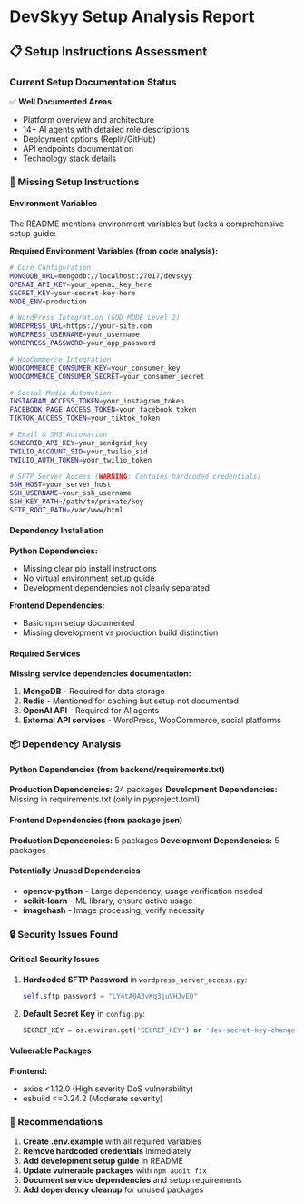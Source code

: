 # DevSkyy Setup Analysis Report

## 📋 Setup Instructions Assessment

### Current Setup Documentation Status
✅ **Well Documented Areas:**
- Platform overview and architecture
- 14+ AI agents with detailed role descriptions
- Deployment options (Replit/GitHub)
- API endpoints documentation
- Technology stack details

### 🚨 Missing Setup Instructions

#### Environment Variables
The README mentions environment variables but lacks a comprehensive setup guide:

**Required Environment Variables (from code analysis):**
```bash
# Core Configuration
MONGODB_URL=mongodb://localhost:27017/devskyy
OPENAI_API_KEY=your_openai_key_here
SECRET_KEY=your-secret-key-here
NODE_ENV=production

# WordPress Integration (GOD MODE Level 2)
WORDPRESS_URL=https://your-site.com
WORDPRESS_USERNAME=your_username
WORDPRESS_PASSWORD=your_app_password

# WooCommerce Integration
WOOCOMMERCE_CONSUMER_KEY=your_consumer_key
WOOCOMMERCE_CONSUMER_SECRET=your_consumer_secret

# Social Media Automation
INSTAGRAM_ACCESS_TOKEN=your_instagram_token
FACEBOOK_PAGE_ACCESS_TOKEN=your_facebook_token
TIKTOK_ACCESS_TOKEN=your_tiktok_token

# Email & SMS Automation
SENDGRID_API_KEY=your_sendgrid_key
TWILIO_ACCOUNT_SID=your_twilio_sid
TWILIO_AUTH_TOKEN=your_twilio_token

# SFTP Server Access (WARNING: Contains hardcoded credentials)
SSH_HOST=your_server_host
SSH_USERNAME=your_ssh_username
SSH_KEY_PATH=/path/to/private/key
SFTP_ROOT_PATH=/var/www/html
```

#### Dependency Installation
**Python Dependencies:**
- Missing clear pip install instructions
- No virtual environment setup guide
- Development dependencies not clearly separated

**Frontend Dependencies:**
- Basic npm setup documented
- Missing development vs production build distinction

#### Required Services
**Missing service dependencies documentation:**
1. **MongoDB** - Required for data storage
2. **Redis** - Mentioned for caching but setup not documented
3. **OpenAI API** - Required for AI agents
4. **External API services** - WordPress, WooCommerce, social platforms

### 📦 Dependency Analysis

#### Python Dependencies (from backend/requirements.txt)
**Production Dependencies:** 24 packages
**Development Dependencies:** Missing in requirements.txt (only in pyproject.toml)

#### Frontend Dependencies (from package.json)
**Production Dependencies:** 5 packages
**Development Dependencies:** 5 packages

#### Potentially Unused Dependencies
- **opencv-python** - Large dependency, usage verification needed
- **scikit-learn** - ML library, ensure active usage
- **imagehash** - Image processing, verify necessity

### 🔒 Security Issues Found

#### Critical Security Issues
1. **Hardcoded SFTP Password** in `wordpress_server_access.py`:
   ```python
   self.sftp_password = "LY4tA0A3vKq3juVHJvEQ"
   ```

2. **Default Secret Key** in `config.py`:
   ```python
   SECRET_KEY = os.environ.get('SECRET_KEY') or 'dev-secret-key-change-in-production'
   ```

#### Vulnerable Packages
**Frontend:**
- axios <1.12.0 (High severity DoS vulnerability)
- esbuild <=0.24.2 (Moderate severity)

### 📝 Recommendations

1. **Create .env.example** with all required variables
2. **Remove hardcoded credentials** immediately
3. **Add development setup guide** in README
4. **Update vulnerable packages** with `npm audit fix`
5. **Document service dependencies** and setup requirements
6. **Add dependency cleanup** for unused packages